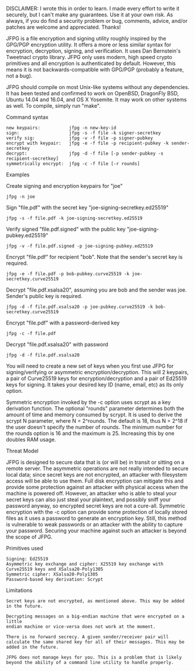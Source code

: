 DISCLAIMER: I wrote this in order to learn. I made every effort
to write it securely, but I can't make any guarantees. Use it at 
your own risk. As always, if you do find a security problem or bug, 
comments, advice, and/or patches are welcome and appreciated. Thanks!



JFPG is a file encryption and signing utility 
roughly inspired by the GPG/PGP encryption utility. It
offers a more or less similar  syntax for encryption,
decryption, signing, and verification. It uses
Dan Bernstein's Tweetnacl crypto library. JFPG
only uses  modern, high speed crypto primitives 
and all encryption is authenticated by default. 
However, this means it is not backwards-compatible
with GPG/PGP (probably a feature, not a bug). 

JFPG should compile on most Unix-like systems without any
dependencies. It has been tested and confirmed to work on 
OpenBSD, DragonFly BSD, Ubuntu 14.04 and 16.04, and OS X Yosemite. 
It may work on other systems as well. 
To compile, simply run "make".

Command syntax

	new keypairs:           jfpg -n new-key-id
	sign:                   jfpg -s -f file -k signer-secretkey
	verify sig:   	        jfpg -v -f file -p signer-pubkey
	encrypt with keypair:   jfpg -e -f file -p recipient-pubkey -k sender-secretkey
	decrypt:                jfpg -d -f file [-p sender-pubkey -s recipient-secretkey] 
	symmetrically encrypt:	jfpg -c -f file [-r rounds]

Examples

Create signing and encryption keypairs for "joe"

	jfpg -n joe

Sign "file.pdf" with the secret key "joe-signing-secretkey.ed25519"

	jfpg -s -f file.pdf -k joe-signing-secretkey.ed25519

Verify signed "file.pdf.signed" with the public key "joe-signing-pubkey.ed25519"

	jfpg -v -f file.pdf.signed -p joe-signing-pubkey.ed25519

Encrypt "file.pdf" for recipient "bob". Note that the sender's secret key is required.

	jfpg -e -f file.pdf -p bob-pubkey.curve25519 -k joe-secretkey.curve25519	

Decrypt "file.pdf.xsalsa20", assuming you are bob and the sender was joe. Sender's
public key is required.

	jfpg -d -f file.pdf.xsalsa20 -p joe-pubkey.curve25519 -k bob-secretkey.curve25519

Encrypt "file.pdf" with a password-derived key

	jfpg -c -f file.pdf

Decrypt "file.pdf.xsalsa20" with password

	jfpg -d -f file.pdf.xsalsa20 

You will need to create a new set of keys when you first use JFPG 
for signing/verifying or asymmetric encryption/decryption. 
This will 2 keypairs, a pair of Curve25519 keys for encryption/decryption
and a pair of Ed25519 keys for signing. It takes your desired key ID
(name, email, etc) as its only option.

Symmetric encryption invoked by the -c option uses scrypt as a key derivation function. 
The optional "rounds" parameter determines both the amount of time and memory consumed by scrypt. 
It is used to derive the scrypt N parameter, where N = 2^rounds. The default is 18, thus N = 2^18
if the user doesn't specify the number of rounds. 
The minimum number for the rounds option 
is 16 and the maximum is 25. Increasing this by one doubles RAM usage.

Threat Model

JFPG is designed to secure data that is (or will be) in transit or sitting on a remote server.
The asymmetric operations are not really intended to secure local data; since secret
keys are not encrypted, an attacker with filesystem access will be  able to use them. 
Full disk encryption can mitigate this and provide some protection against an attacker
with physical access when the machine is powered off. However, an attacker who is able to steal 
your secret keys can also just steal your plaintext, and possibly sniff your password anyway,
so encrypted secret keys are not a cure-all. Symmetric encryption with the -c option can provide 
some protection of locally stored files as it uses a password to generate an encryption key.
Still, this method is vulnerable to weak passwords or an attacker with the ability to capture your 
password. Securing your machine against such an attacker is beyond the scope of JFPG. 
 
Primitives used

	Signing: Ed25519
	Asymmetric key exchange and cipher: X25519 key exchange with Curve25519 keys and XSalsa20-Poly1305 
	Symmetric cipher: XSalsa20-Poly1305
	Password-based key derivation: Scrypt

Limitations

	Secret keys are not encrypted, as mentioned above. This may be added
	in the future. 

	Decrypting messages on a big-endian machine that were encrypted on a little
	endian machine or vice-versa does not work at the moment. 

	There is no forward secrecy. A given sender/receiver pair will
	calculate the same shared key for all of their messages. This may be 
	added in the future. 

	JFPG does not manage keys for you. This is a problem that is likely
	beyond the ability of a command line utility to handle properly. 

